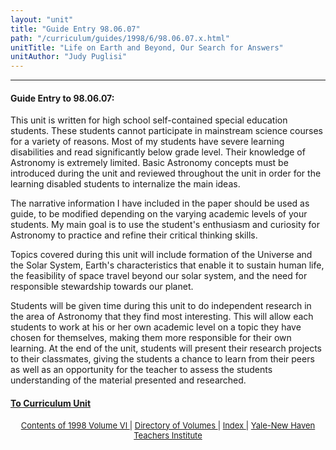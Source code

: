 ```yaml
---
layout: "unit"
title: "Guide Entry 98.06.07"
path: "/curriculum/guides/1998/6/98.06.07.x.html"
unitTitle: "Life on Earth and Beyond, Our Search for Answers"
unitAuthor: "Judy Puglisi"
---
```

<body>
 <p>
 </p>
 <hr/>
 <h4>
  Guide Entry to 98.06.07:
 </h4>
 This unit is written for high school self-contained special education students.  These students cannot participate in mainstream science courses for a variety of reasons.  Most of my students have severe learning disabilities and read significantly below grade level.  Their knowledge of Astronomy is extremely limited.  Basic Astronomy concepts must be introduced during the unit and reviewed throughout the unit in order for the learning disabled students to internalize the main ideas.
 <p>
  The narrative information I have included in the paper should be used as guide, to be modified depending on the varying academic levels of your students.  My main goal is to use the student's enthusiasm and curiosity for Astronomy to practice and refine their critical thinking skills.
 </p>
 <p>
  Topics covered during this unit will include formation of the Universe and the Solar System, Earth's characteristics that enable it to sustain human life, the feasibility of space travel beyond our solar system, and the need for responsible stewardship towards our planet.
 </p>
 <p>
  Students will be given time during this unit to do independent research in the area of Astronomy that they find most interesting.  This will allow each students to work at his or her own academic level on a topic they have chosen for themselves, making them more responsible for their own learning.  At the end of the unit, students will present their research projects to their classmates, giving the students a chance to learn from their peers as well as an opportunity for the teacher to assess the students understanding of the material presented and researched.
 </p>
 <p>
 </p>
 <p>
 </p>
 <h4>
  <a href="../../../units/1998/6/98.06.07.x.html">
   To Curriculum Unit
  </a>
 </h4>
 <center>
  <font size="-1">
   <a href="../../../units/1998/6/">
    Contents of 1998 Volume VI
   </a>
   |
   <a href="../../../units/">
    Directory of Volumes
   </a>
   |
   <a href="../../../indexes/">
    Index
   </a>
   |
   <a href="../../../../">
    Yale-New Haven Teachers Institute
   </a>
  </font>
 </center>
</body>